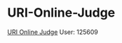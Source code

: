 # URI-Online-Judge
<a href="https://www.urionlinejudge.com.br/judge/en/profile/125609">URI Online Judge</a> User: 125609
